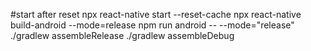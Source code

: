 #start after reset 
npx react-native start --reset-cache
npx react-native build-android --mode=release
npm run android -- --mode="release"
./gradlew assembleRelease
./gradlew assembleDebug
